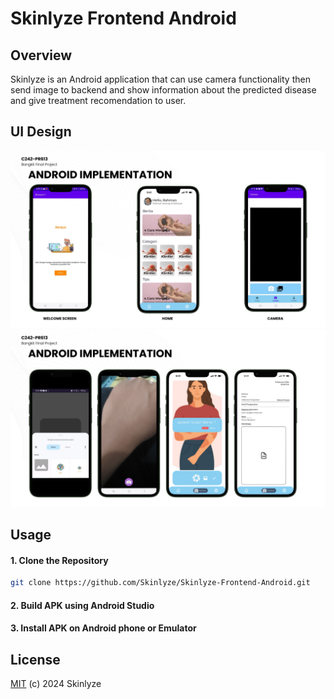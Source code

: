 # Skinlyze Frontend Android

## Overview
Skinlyze is an Android application that can use camera functionality then send image to backend and show information about the predicted disease and give treatment recomendation to user.

## UI Design
![ui design 1](https://github.com/Skinlyze/.github/blob/main/assets/19.png)
![ui design 2](https://github.com/Skinlyze/.github/blob/main/assets/20.png)

## Usage

#### 1. Clone the Repository
```bash
git clone https://github.com/Skinlyze/Skinlyze-Frontend-Android.git
```
#### 2. Build APK using Android Studio

#### 3. Install APK on Android phone or Emulator

## License
[MIT](LICENSE) (c) 2024 Skinlyze
